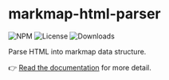 # markmap-html-parser

![NPM](https://img.shields.io/npm/v/markmap-html-parser.svg)
![License](https://img.shields.io/npm/l/markmap-html-parser.svg)
![Downloads](https://img.shields.io/npm/dt/markmap-html-parser.svg)

Parse HTML into markmap data structure.

👉 [Read the documentation](https://markmap.js.org/docs) for more detail.
